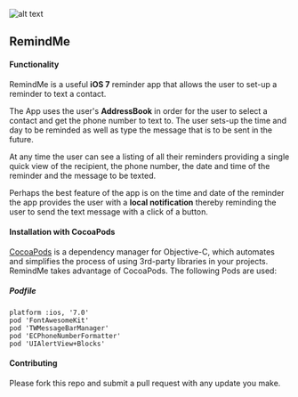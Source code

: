 ![alt text](https://raw.github.com/duliodenis/RemindMe/master/images/appIcon120.png "RemindMe Logo")
## RemindMe

#### Functionality

RemindMe is a useful **iOS 7** reminder app that allows the user to set-up a reminder to text a contact.

The App uses the user's **AddressBook** in order for the user to select a contact and get the phone number to text to.  The user sets-up the time and day to be reminded as well as type the message that is to be sent in the future.

At any time the user can see a listing of all their reminders providing a single quick view of the recipient, the phone number, the date and time of the reminder and the message to be texted.

Perhaps the best feature of the app is on the time and date of the reminder the app provides the user with a **local notification** thereby reminding the user to send the text message with a click of a button.

#### Installation with CocoaPods

[CocoaPods](http://cocoapods.org/ "CocoPods Home Page") is a dependency manager for Objective-C, which automates and simplifies the process of using 3rd-party libraries in your projects. RemindMe takes advantage of CocoaPods.  The following Pods are used:

##### Podfile
```
platform :ios, '7.0'
pod 'FontAwesomeKit'
pod 'TWMessageBarManager'
pod 'ECPhoneNumberFormatter'
pod 'UIAlertView+Blocks'
```

#### Contributing

Please fork this repo and submit a pull request with any update you make.